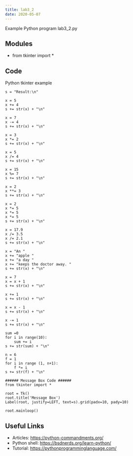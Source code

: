 ```yaml
---
title: lab3_2
date: 2020-05-07
---
```

Example Python program lab3_2.py

## Modules

* from tkinter import *

## Code

Python tkinter example

    s = "Result:\n"
    
    x = 5
    x += 4
    s += str(x) + "\n"
    
    x = 7
    x -= 4
    s += str(x) + "\n"
    
    x = 3
    x *= 2
    s += str(x) + "\n"
    
    x = 5
    x /= 4
    s += str(x) + "\n"
    
    x = 15
    x %= 7
    s += str(x) + "\n"
    
    x = 2
    x **= 3
    s += str(x) + "\n"
    
    x = 2
    x *= 5
    x *= 5
    x *= 5
    s += str(x) + "\n"
    
    x = 17.9
    x /= 3.5
    x /= 2.1
    s += str(x) + "\n"
    
    x = "An "
    x += "apple "
    x += "a day "
    x += "keeps the doctor away. "
    s += str(x) + "\n"
    
    x = 7
    x = x + 1
    s += str(x) + "\n"
    
    x += 1
    s += str(x) + "\n"
    
    x = x - 1
    s += str(x) + "\n"
    
    x -= 1
    s += str(x) + "\n"
    
    sum =0
    for i in range(10):
        sum += i
    s += str(sum) + "\n"
    
    n = 6
    f = 1
    for i in range (1, n+1):
        f *= i
    s += str(f) + "\n"
    
    ###### Message Box Code ######
    from tkinter import *
    
    root = Tk()
    root.title('Message Box')
    Label(root, justify=LEFT, text=s).grid(padx=10, pady=10)
    
    root.mainloop()

## Useful Links

- Articles: https://python-commandments.org/
- Python shell: https://bsdnerds.org/learn-python/
- Tutorial: https://pythonprogramminglanguage.com/
